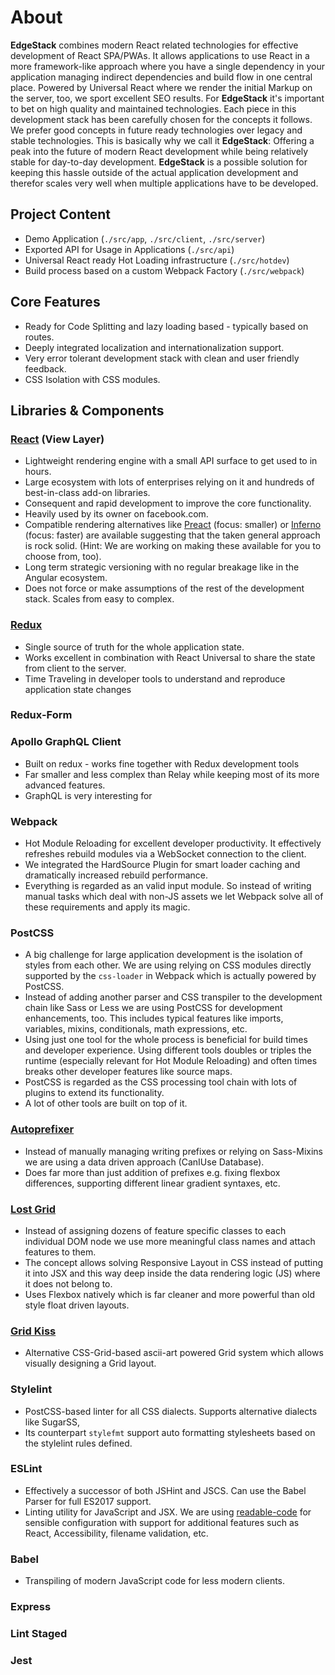 # About

**EdgeStack** combines modern React related technologies for effective development of React SPA/PWAs.
It allows applications to use React in a more framework-like approach where you have a single dependency
in your application managing indirect dependencies and build flow in one central place. Powered by
Universal React where we render the initial Markup on the server, too, we sport excellent SEO results.
For **EdgeStack** it's important to bet on high quality and maintained technologies. Each piece
in this development stack has been carefully chosen for the concepts it follows. We prefer good concepts in
future ready technologies over legacy and stable technologies. This is basically why we call it **EdgeStack**:
Offering a peak into the future of modern React development while being relatively stable for day-to-day 
development. **EdgeStack** is a possible solution for keeping this hassle outside of the actual 
application development and therefor scales very well when multiple applications have to be developed.


## Project Content

- Demo Application (`./src/app`, `./src/client`, `./src/server`)
- Exported API for Usage in Applications (`./src/api`)
- Universal React ready Hot Loading infrastructure (`./src/hotdev`)
- Build process based on a custom Webpack Factory (`./src/webpack`)


## Core Features

- Ready for Code Splitting and lazy loading based - typically based on routes.
- Deeply integrated localization and internationalization support.
- Very error tolerant development stack with clean and user friendly feedback. 
- CSS Isolation with CSS modules.



## Libraries & Components

### [React](https://facebook.github.io/react/) (View Layer)

- Lightweight rendering engine with a small API surface to get used to in hours.
- Large ecosystem with lots of enterprises relying on it and hundreds of best-in-class add-on libraries.
- Consequent and rapid development to improve the core functionality.
- Heavily used by its owner on facebook.com.
- Compatible rendering alternatives like [Preact](https://preactjs.com/) (focus: smaller) or [Inferno](https://infernojs.org/) (focus: faster) are available suggesting that the taken general approach is rock solid. (Hint: We are working on making these available for you to choose from, too).
- Long term strategic versioning with no regular breakage like in the Angular ecosystem.
- Does not force or make assumptions of the rest of the development stack. Scales from easy to complex.

### [Redux](http://redux.js.org/)

- Single source of truth for the whole application state.
- Works excellent in combination with React Universal to share the state from client to the server.
- Time Traveling in developer tools to understand and reproduce application state changes

### Redux-Form

### Apollo GraphQL Client

- Built on redux - works fine together with Redux development tools
- Far smaller and less complex than Relay while keeping most of its more advanced features.
- GraphQL is very interesting for 

### Webpack

- Hot Module Reloading for excellent developer productivity. It effectively refreshes rebuild modules via a WebSocket connection to the client.
- We integrated the HardSource Plugin for smart loader caching and dramatically increased rebuild performance.
- Everything is regarded as an valid input module. So instead of writing manual tasks which deal with non-JS assets we let Webpack solve all of these requirements and apply its magic.


### PostCSS

- A big challenge for large application development is the isolation of styles from each other. We are using relying on CSS modules directly supported by the `css-loader` in Webpack which is actually powered by PostCSS.
- Instead of adding another parser and CSS transpiler to the development chain like Sass or Less we are using PostCSS for development enhancements, too. This includes typical features like imports, variables, mixins, conditionals, math expressions, etc.
- Using just one tool for the whole process is beneficial for build times and developer experience. Using different tools doubles or triples the runtime (especially relevant for Hot Module Reloading) and often times breaks other developer features like source maps.
- PostCSS is regarded as the CSS processing tool chain with lots of plugins to extend its functionality. 
- A lot of other tools are built on top of it.


### [Autoprefixer](https://github.com/postcss/autoprefixer)

- Instead of manually managing writing prefixes or relying on Sass-Mixins we are using a data driven approach (CanIUse Database).
- Does far more than just addition of prefixes e.g. fixing flexbox differences, supporting different linear gradient syntaxes, etc.


### [Lost Grid](https://github.com/peterramsing/lost)

- Instead of assigning dozens of feature specific classes to each individual DOM node we use more meaningful class names and attach features to them.
- The concept allows solving Responsive Layout in CSS instead of putting it into JSX and this way deep inside the data rendering logic (JS) where it does not belong to.
- Uses Flexbox natively which is far cleaner and more powerful than old style float driven layouts.


### [Grid Kiss](https://github.com/sylvainpolletvillard/postcss-grid-kiss)

- Alternative CSS-Grid-based ascii-art powered Grid system which allows visually designing a Grid layout. 



### Stylelint

- PostCSS-based linter for all CSS dialects. Supports alternative dialects like SugarSS,
- Its counterpart `stylefmt` support auto formatting stylesheets based on the stylelint rules defined.


### ESLint

- Effectively a successor of both JSHint and JSCS. Can use the Babel Parser for full ES2017 support.
- Linting utility for JavaScript and JSX. We are using [readable-code](https://github.com/sebastian-software/readable-code) for sensible configuration with support for additional features such as React, Accessibility, filename validation, etc.


### Babel

- Transpiling of modern JavaScript code for less modern clients.


### Express



### Lint Staged



### Jest
